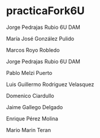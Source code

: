 # practicaFork6U

Jorge Pedrajas Rubio 6U DAM

María José González Pulido

Marcos Royo Robledo

Jorge Pedrajas Rubio 6U DAM

Pablo Melzi Puerto

Luis Guillermo Rodriguez Velasquez

Domenico Ciardullo


Jaime Gallego Delgado

Enrique Pérez Molina

Mario Marin Teran

